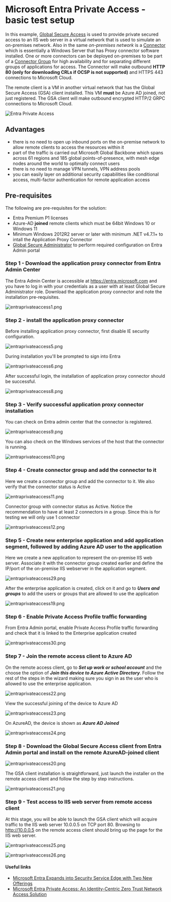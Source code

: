 # Microsoft Entra Private Access - basic test setup

In this example, [Global Secure Access](https://learn.microsoft.com/en-gb/azure/global-secure-access/overview-what-is-global-secure-access) is used to provide private secured access to an IIS web server in a virtual network that is used to simulate an on-premises network. Also in the same *on-premises network* is a [Connector](https://learn.microsoft.com/en-gb/azure/global-secure-access/how-to-configure-connectors) which is essentially a Windows Server that has Proxy connector software installed. One or more connectors can be deployed on-premises to be part of a [Connector Group](https://learn.microsoft.com/en-us/azure/active-directory/app-proxy/application-proxy-connector-groups) for high availability and for separating different groups of applications for access. The Connector will make outbound **HTTP 80 (only for downloading CRLs if OCSP is not supported)** and HTTPS 443 connections to Microsoft Cloud.

The remote client is a VM in another virtual network that has the Global Secure Access (GSA) client installed. This VM **must** be Azure AD joined, not just registered. The GSA client will make outbound encrypted HTTP/2 GRPC connections to Microsoft Cloud. 

![Entra Private Access](https://github.com/chianw/chianw/blob/main/entraprivateaccess.png)

## Advantages
- there is no need to open up inbound ports on the on-premise network to allow remote clients to access the resources within it
- part of the traffic is carried out Microsoft Global Backbone which spans across 61 regions and 185 global points-of-presence, with mesh edge nodes around the world to optimally connect users
- there is no need to manage VPN tunnels, VPN address pools
- you can easily layer on additional security capabilities like conditional access, multi-factor authentication for remote application access

## Pre-requisites
The following are pre-requisites for the solution:

 - Entra Premium P1 licenses 
 - Azure-AD **joined** remote clients which must be 64bit Windows 10 or Windows 11
 - Minimum Windows 2012R2 server or later with minimum .NET v4.7.1+ to intall the Application Proxy Connector
 - [Global Secure Administrator](https://learn.microsoft.com/en-us/azure/active-directory/roles/permissions-reference#global-secure-access-administrator) to perform required configuration on Entra Admin portal

### Step 1 - Download the application proxy connector from Entra Admin Center
The Entra Admin Center is accessible at https://entra.microsoft.com and you have to log in with your credentials as a user with at least Global Secure Administrator role. Download the application proxy connector and note the installation pre-requisites.

![entraprivateaccess1.png](https://github.com/chianw/chianw/blob/main/entraprivateaccess1.png)

### Step 2 - install the application proxy connector
Before installing application proxy connector, first disable IE security configuration. 

![entraprivateaccess5.png](https://github.com/chianw/chianw/blob/main/entraprivateaccess5.png)

During installation you'll be prompted to sign into Entra

![entraprivateaccess6.png](https://github.com/chianw/chianw/blob/main/entraprivateaccess6.png)

After successful login, the installation of application proxy connector should be successful.

![entraprivateaccess8.png](https://github.com/chianw/chianw/blob/main/entraprivateaccess8.png)

### Step 3 - Verify successful application proxy connector installation
You can check on Entra admin center that the connector is registered.

![entraprivateaccess9.png](https://github.com/chianw/chianw/blob/main/entraprivateaccess9.png)

You can also check on the Windows services of the host that the connector is running.

![entraprivateaccess10.png](https://github.com/chianw/chianw/blob/main/entraprivateaccess10.png)

### Step 4 - Create connector group and add the connector to it
Here we create a connector group and add the connector to it. We also verify that the connector status is Active

![entraprivateaccess11.png](https://github.com/chianw/chianw/blob/main/entraprivateaccess11.png)

Connector group with connector status as Active. Notice the recommendation to have at least 2 connectors in a group. Since this is for testing we will only use 1 connector

![entraprivateaccess12.png](https://github.com/chianw/chianw/blob/main/entraprivateaccess12.png)

### Step 5 - Create new enterprise application and add application segment, followed by adding Azure AD user to the application
Here we create a new application to represent the on-premise IIS web server. Associate it with the connector group created earlier and define the IP/port of the on-premise IIS webserver in the application segment. 

![entraprivateaccess29.png](https://github.com/chianw/chianw/blob/main/entraprivateaccess29.png)

After the enterprise application is created, click on it and go to ***Users and groups*** to add the users or groups that are allowed to use the application

![entraprivateaccess19.png](https://github.com/chianw/chianw/blob/main/entraprivateaccess19.png)

### Step 6 - Enable Private Access Profile traffic forwarding

From Entra Admin portal, enable Private Access Profile traffic forwarding and check that it is linked to the Enterprise application created

![entraprivateaccess30.png](https://github.com/chianw/chianw/blob/main/entraprivateaccess30.png)

### Step 7 - Join the remote access client to Azure AD

On the remote access client, go to ***Set up work or school account*** and the choose the option of ***Join this device to Azure Active Directory***. Follow the rest of the steps in the wizard making sure you sign in as the user who is allowed to use the enterprise application.

![entraprivateaccess22.png](https://github.com/chianw/chianw/blob/main/entraprivateaccess22.png)

View the successful joining of the device to Azure AD

![entraprivateaccess23.png](https://github.com/chianw/chianw/blob/main/entraprivateaccess23.png)

On AzureAD, the device is shown as ***Azure AD Joined***

![entraprivateaccess24.png](https://github.com/chianw/chianw/blob/main/entraprivateaccess24.png)

### Step 8 - Download the Global Secure Access client from Entra Admin portal and install on the remote AzureAD-joined client

![entraprivateaccess20.png](https://github.com/chianw/chianw/blob/main/entraprivateaccess20.png)

The GSA client installation is straightforward, just launch the installer on the remote access client and follow the step by step instructions. 

![entraprivateaccess21.png](https://github.com/chianw/chianw/blob/main/entraprivateaccess21.png)

### Step 9 - Test access to IIS web server from remote access client

At this stage, you will be able to launch the GSA client which will acquire traffic to the IIS web server 10.0.0.5 on TCP port 80. Browsing to http://10.0.0.5 on the remote access client should bring up the page for the IIS web server. 

![entraprivateaccess25.png](https://github.com/chianw/chianw/blob/main/entraprivateaccess25.png)

![entraprivateaccess26.png](https://github.com/chianw/chianw/blob/main/entraprivateaccess26.png)


#### Useful links
- [Microsoft Entra Expands into Security Service Edge with Two New Offerings](https://techcommunity.microsoft.com/t5/microsoft-entra-azure-ad-blog/microsoft-entra-expands-into-security-service-edge-with-two-new/ba-p/3847829)
- [Microsoft Entra Private Access: An Identity-Centric Zero Trust Network Access Solution](https://techcommunity.microsoft.com/t5/microsoft-entra-azure-ad-blog/microsoft-entra-private-access-an-identity-centric-zero-trust/ba-p/3905451)


